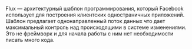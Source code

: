 Flux — архитектурный шаблон программирования, который Facebook использует для построения клиентских одностраничных приложений. Шаблон предлагает однонаправленный поток данных что дает максимальный контроль над происходящими в системе изменениями. Это не фреймворк и для начала работы с ним нет необходимости писать много кода.
